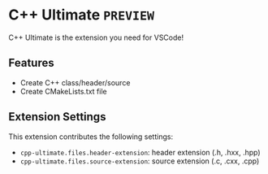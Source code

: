 # C++ Ultimate `PREVIEW`

C++ Ultimate is the extension you need for VSCode!

## Features

- Create C++ class/header/source
- Create CMakeLists.txt file

## Extension Settings

This extension contributes the following settings:

* `cpp-ultimate.files.header-extension`: header extension (.h, .hxx, .hpp)
* `cpp-ultimate.files.source-extension`: source extension (.c, .cxx, .cpp)
